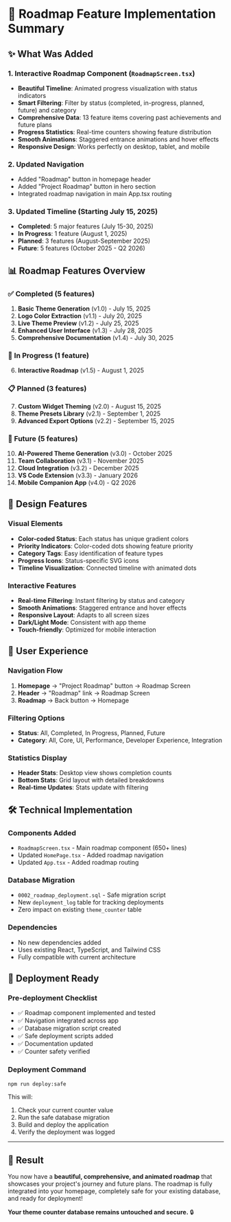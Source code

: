 # 🎉 Roadmap Feature Implementation Summary

## ✨ What Was Added

### 1. **Interactive Roadmap Component** (`RoadmapScreen.tsx`)
- **Beautiful Timeline**: Animated progress visualization with status indicators
- **Smart Filtering**: Filter by status (completed, in-progress, planned, future) and category
- **Comprehensive Data**: 13 feature items covering past achievements and future plans
- **Progress Statistics**: Real-time counters showing feature distribution
- **Smooth Animations**: Staggered entrance animations and hover effects
- **Responsive Design**: Works perfectly on desktop, tablet, and mobile

### 2. **Updated Navigation**
- Added "Roadmap" button in homepage header
- Added "Project Roadmap" button in hero section
- Integrated roadmap navigation in main App.tsx routing

### 3. **Updated Timeline** (Starting July 15, 2025)
- **Completed**: 5 major features (July 15-30, 2025)
- **In Progress**: 1 feature (August 1, 2025) 
- **Planned**: 3 features (August-September 2025)
- **Future**: 5 features (October 2025 - Q2 2026)


## 📊 Roadmap Features Overview

### ✅ Completed (5 features)
1. **Basic Theme Generation** (v1.0) - July 15, 2025
2. **Logo Color Extraction** (v1.1) - July 20, 2025  
3. **Live Theme Preview** (v1.2) - July 25, 2025
4. **Enhanced User Interface** (v1.3) - July 28, 2025
5. **Comprehensive Documentation** (v1.4) - July 30, 2025

### 🔄 In Progress (1 feature)
6. **Interactive Roadmap** (v1.5) - August 1, 2025

### 📋 Planned (3 features)
7. **Custom Widget Theming** (v2.0) - August 15, 2025
8. **Theme Presets Library** (v2.1) - September 1, 2025
9. **Advanced Export Options** (v2.2) - September 15, 2025

### 🚀 Future (5 features)
10. **AI-Powered Theme Generation** (v3.0) - October 2025
11. **Team Collaboration** (v3.1) - November 2025
12. **Cloud Integration** (v3.2) - December 2025
13. **VS Code Extension** (v3.3) - January 2026
14. **Mobile Companion App** (v4.0) - Q2 2026

## 🎨 Design Features

### Visual Elements
- **Color-coded Status**: Each status has unique gradient colors
- **Priority Indicators**: Color-coded dots showing feature priority
- **Category Tags**: Easy identification of feature types
- **Progress Icons**: Status-specific SVG icons
- **Timeline Visualization**: Connected timeline with animated dots

### Interactive Features
- **Real-time Filtering**: Instant filtering by status and category
- **Smooth Animations**: Staggered entrance and hover effects
- **Responsive Layout**: Adapts to all screen sizes
- **Dark/Light Mode**: Consistent with app theme
- **Touch-friendly**: Optimized for mobile interaction

## 📱 User Experience

### Navigation Flow
1. **Homepage** → "Project Roadmap" button → Roadmap Screen
2. **Header** → "Roadmap" link → Roadmap Screen  
3. **Roadmap** → Back button → Homepage

### Filtering Options
- **Status**: All, Completed, In Progress, Planned, Future
- **Category**: All, Core, UI, Performance, Developer Experience, Integration

### Statistics Display
- **Header Stats**: Desktop view shows completion counts
- **Bottom Stats**: Grid layout with detailed breakdowns
- **Real-time Updates**: Stats update with filtering

## 🛠 Technical Implementation

### Components Added
- `RoadmapScreen.tsx` - Main roadmap component (650+ lines)
- Updated `HomePage.tsx` - Added roadmap navigation
- Updated `App.tsx` - Added roadmap routing

### Database Migration
- `0002_roadmap_deployment.sql` - Safe migration script
- New `deployment_log` table for tracking deployments
- Zero impact on existing `theme_counter` table

### Dependencies
- No new dependencies added
- Uses existing React, TypeScript, and Tailwind CSS
- Fully compatible with current architecture

## 🚀 Deployment Ready

### Pre-deployment Checklist
- ✅ Roadmap component implemented and tested
- ✅ Navigation integrated across app
- ✅ Database migration script created
- ✅ Safe deployment scripts added
- ✅ Documentation updated
- ✅ Counter safety verified

### Deployment Command
```bash
npm run deploy:safe
```

This will:
1. Check your current counter value
2. Run the safe database migration
3. Build and deploy the application  
4. Verify the deployment was logged

---

## 🎯 Result

You now have a **beautiful, comprehensive, and animated roadmap** that showcases your project's journey and future plans. The roadmap is fully integrated into your homepage, completely safe for your existing database, and ready for deployment!

**Your theme counter database remains untouched and secure.** 🔒
